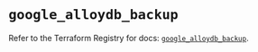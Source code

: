 # `google_alloydb_backup`

Refer to the Terraform Registry for docs: [`google_alloydb_backup`](https://registry.terraform.io/providers/hashicorp/google/6.46.0/docs/resources/alloydb_backup).
